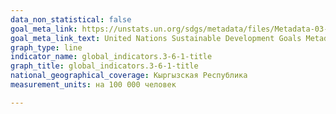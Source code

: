 ```yaml
---
data_non_statistical: false
goal_meta_link: https://unstats.un.org/sdgs/metadata/files/Metadata-03-06-01.pdf
goal_meta_link_text: United Nations Sustainable Development Goals Metadata (PDF 213 KB)
graph_type: line
indicator_name: global_indicators.3-6-1-title
graph_title: global_indicators.3-6-1-title
national_geographical_coverage: Кыргызская Республика
measurement_units: на 100 000 человек

---
```

